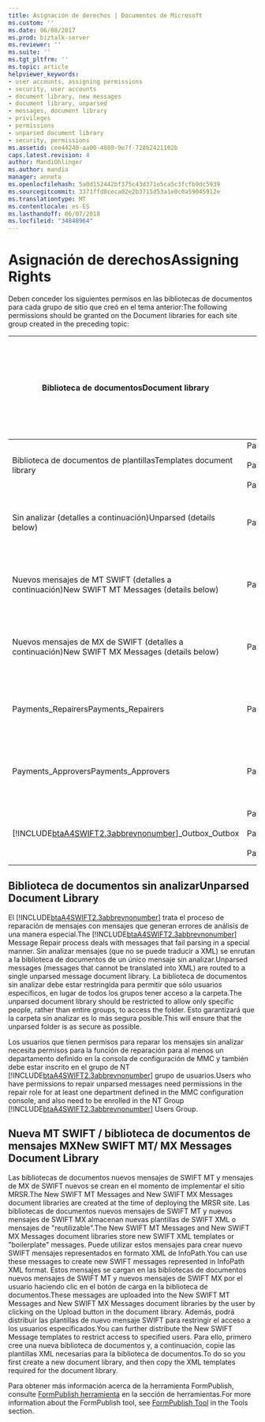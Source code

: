 ```yaml
---
title: Asignación de derechos | Documentos de Microsoft
ms.custom: ''
ms.date: 06/08/2017
ms.prod: biztalk-server
ms.reviewer: ''
ms.suite: ''
ms.tgt_pltfrm: ''
ms.topic: article
helpviewer_keywords:
- user accounts, assigning permissions
- security, user accounts
- document library, new messages
- document library, unparsed
- messages, document library
- privileges
- permissions
- unparsed document library
- security, permissions
ms.assetid: cee44240-aa00-4080-9e7f-728b2421102b
caps.latest.revision: 4
author: MandiOhlinger
ms.author: mandia
manager: anneta
ms.openlocfilehash: 5a0d152442bf375c43d371e5ca5c3fcfb9dc5939
ms.sourcegitcommit: 3371ffd8ceca02e2b3715d53a1e0c0a59045912e
ms.translationtype: MT
ms.contentlocale: es-ES
ms.lasthandoff: 06/07/2018
ms.locfileid: "34848964"
---
```

# <a name="assigning-rights"></a><span data-ttu-id="6381b-102">Asignación de derechos</span><span class="sxs-lookup"><span data-stu-id="6381b-102">Assigning Rights</span></span>
<span data-ttu-id="6381b-103">Deben conceder los siguientes permisos en las bibliotecas de documentos para cada grupo de sitio que creó en el tema anterior:</span><span class="sxs-lookup"><span data-stu-id="6381b-103">The following permissions should be granted on the Document libraries for each site group created in the preceding topic:</span></span>  
  
|<span data-ttu-id="6381b-104">Biblioteca de documentos</span><span class="sxs-lookup"><span data-stu-id="6381b-104">Document library</span></span>|<span data-ttu-id="6381b-105">Grupos de sitio</span><span class="sxs-lookup"><span data-stu-id="6381b-105">Site groups</span></span>|<span data-ttu-id="6381b-106">Permisos de la biblioteca de documento personalizadas que se aplica</span><span class="sxs-lookup"><span data-stu-id="6381b-106">Custom document library permissions to apply</span></span>|  
|----------------------|-----------------|--------------------------------------------------|  
|<span data-ttu-id="6381b-107">Biblioteca de documentos de plantillas</span><span class="sxs-lookup"><span data-stu-id="6381b-107">Templates document library</span></span>|<span data-ttu-id="6381b-108">Payments_Creators</span><span class="sxs-lookup"><span data-stu-id="6381b-108">Payments_Creators</span></span><br /><br /> <span data-ttu-id="6381b-109">Payments_Repairers</span><span class="sxs-lookup"><span data-stu-id="6381b-109">Payments_Repairers</span></span><br /><br /> <span data-ttu-id="6381b-110">Payments_Approvers</span><span class="sxs-lookup"><span data-stu-id="6381b-110">Payments_Approvers</span></span>|<span data-ttu-id="6381b-111">Ver elementos</span><span class="sxs-lookup"><span data-stu-id="6381b-111">View items</span></span>|  
|<span data-ttu-id="6381b-112">Sin analizar (detalles a continuación)</span><span class="sxs-lookup"><span data-stu-id="6381b-112">Unparsed (details below)</span></span>|<span data-ttu-id="6381b-113">Payments_Repairers</span><span class="sxs-lookup"><span data-stu-id="6381b-113">Payments_Repairers</span></span>|<span data-ttu-id="6381b-114">Ver, insertar, editar y eliminar elementos</span><span class="sxs-lookup"><span data-stu-id="6381b-114">View, insert, edit, delete items</span></span>|  
|<span data-ttu-id="6381b-115">Nuevos mensajes de MT SWIFT (detalles a continuación)</span><span class="sxs-lookup"><span data-stu-id="6381b-115">New SWIFT MT Messages (details below)</span></span>|<span data-ttu-id="6381b-116">Payments_Creators</span><span class="sxs-lookup"><span data-stu-id="6381b-116">Payments_Creators</span></span>|<span data-ttu-id="6381b-117">Ver, insertar, editar y eliminar elementos</span><span class="sxs-lookup"><span data-stu-id="6381b-117">View, insert, edit, delete items</span></span>|  
|<span data-ttu-id="6381b-118">Nuevos mensajes de MX de SWIFT (detalles a continuación)</span><span class="sxs-lookup"><span data-stu-id="6381b-118">New SWIFT MX Messages (details below)</span></span>|<span data-ttu-id="6381b-119">Payments_Creators</span><span class="sxs-lookup"><span data-stu-id="6381b-119">Payments_Creators</span></span>|<span data-ttu-id="6381b-120">Ver, insertar, editar y eliminar elementos</span><span class="sxs-lookup"><span data-stu-id="6381b-120">View, insert, edit, delete items</span></span>|  
|<span data-ttu-id="6381b-121">Payments_Repairers</span><span class="sxs-lookup"><span data-stu-id="6381b-121">Payments_Repairers</span></span>|<span data-ttu-id="6381b-122">Payments_Repairers</span><span class="sxs-lookup"><span data-stu-id="6381b-122">Payments_Repairers</span></span>|<span data-ttu-id="6381b-123">Ver, insertar, editar y eliminar elementos</span><span class="sxs-lookup"><span data-stu-id="6381b-123">View, insert, edit, delete items</span></span>|  
|<span data-ttu-id="6381b-124">Payments_Approvers</span><span class="sxs-lookup"><span data-stu-id="6381b-124">Payments_Approvers</span></span>|<span data-ttu-id="6381b-125">Payments_Approvers</span><span class="sxs-lookup"><span data-stu-id="6381b-125">Payments_Approvers</span></span>|<span data-ttu-id="6381b-126">Ver, insertar, editar y eliminar elementos</span><span class="sxs-lookup"><span data-stu-id="6381b-126">View, insert, edit, delete items</span></span>|  
|[!INCLUDE[btaA4SWIFT2.3abbrevnonumber](../../includes/btaa4swift2-3abbrevnonumber-md.md)]<span data-ttu-id="6381b-127">_Outbox</span><span class="sxs-lookup"><span data-stu-id="6381b-127">_Outbox</span></span>|<span data-ttu-id="6381b-128">Payments_Creators</span><span class="sxs-lookup"><span data-stu-id="6381b-128">Payments_Creators</span></span><br /><br /> <span data-ttu-id="6381b-129">Payments_Repairers</span><span class="sxs-lookup"><span data-stu-id="6381b-129">Payments_Repairers</span></span><br /><br /> <span data-ttu-id="6381b-130">Payments_Approvers</span><span class="sxs-lookup"><span data-stu-id="6381b-130">Payments_Approvers</span></span>|<span data-ttu-id="6381b-131">Ver, insertar, editar y eliminar elementos</span><span class="sxs-lookup"><span data-stu-id="6381b-131">View, insert, edit, delete items</span></span>|  
  
## <a name="unparsed-document-library"></a><span data-ttu-id="6381b-132">Biblioteca de documentos sin analizar</span><span class="sxs-lookup"><span data-stu-id="6381b-132">Unparsed Document Library</span></span>  
 <span data-ttu-id="6381b-133">El [!INCLUDE[btaA4SWIFT2.3abbrevnonumber](../../includes/btaa4swift2-3abbrevnonumber-md.md)] trata el proceso de reparación de mensajes con mensajes que generan errores de análisis de una manera especial.</span><span class="sxs-lookup"><span data-stu-id="6381b-133">The [!INCLUDE[btaA4SWIFT2.3abbrevnonumber](../../includes/btaa4swift2-3abbrevnonumber-md.md)] Message Repair process deals with messages that fail parsing in a special manner.</span></span> <span data-ttu-id="6381b-134">Sin analizar mensajes (que no se puede traducir a XML) se enrutan a la biblioteca de documentos de un único mensaje sin analizar.</span><span class="sxs-lookup"><span data-stu-id="6381b-134">Unparsed messages (messages that cannot be translated into XML) are routed to a single unparsed message document library.</span></span> <span data-ttu-id="6381b-135">La biblioteca de documentos sin analizar debe estar restringida para permitir que sólo usuarios específicos, en lugar de todos los grupos tener acceso a la carpeta.</span><span class="sxs-lookup"><span data-stu-id="6381b-135">The unparsed document library should be restricted to allow only specific people, rather than entire groups, to access the folder.</span></span> <span data-ttu-id="6381b-136">Esto garantizará que la carpeta sin analizar es lo más segura posible.</span><span class="sxs-lookup"><span data-stu-id="6381b-136">This will ensure that the unparsed folder is as secure as possible.</span></span>  
  
 <span data-ttu-id="6381b-137">Los usuarios que tienen permisos para reparar los mensajes sin analizar necesita permisos para la función de reparación para al menos un departamento definido en la consola de configuración de MMC y también debe estar inscrito en el grupo de NT [!INCLUDE[btaA4SWIFT2.3abbrevnonumber](../../includes/btaa4swift2-3abbrevnonumber-md.md)] grupo de usuarios.</span><span class="sxs-lookup"><span data-stu-id="6381b-137">Users who have permissions to repair unparsed messages need permissions in the repair role for at least one department defined in the MMC configuration console, and also need to be enrolled in the NT Group [!INCLUDE[btaA4SWIFT2.3abbrevnonumber](../../includes/btaa4swift2-3abbrevnonumber-md.md)] Users Group.</span></span>  
  
## <a name="new-swift-mt-mx-messages-document-library"></a><span data-ttu-id="6381b-138">Nueva MT SWIFT / biblioteca de documentos de mensajes MX</span><span class="sxs-lookup"><span data-stu-id="6381b-138">New SWIFT MT/ MX Messages Document Library</span></span>  
 <span data-ttu-id="6381b-139">Las bibliotecas de documentos nuevos mensajes de SWIFT MT y mensajes de MX de SWIFT nuevos se crean en el momento de implementar el sitio MRSR.</span><span class="sxs-lookup"><span data-stu-id="6381b-139">The New SWIFT MT Messages and New SWIFT MX Messages document libraries are created at the time of deploying the MRSR site.</span></span> <span data-ttu-id="6381b-140">Las bibliotecas de documentos nuevos mensajes de SWIFT MT y nuevos mensajes de SWIFT MX almacenan nuevas plantillas de SWIFT XML o mensajes de "reutilizable".</span><span class="sxs-lookup"><span data-stu-id="6381b-140">The New SWIFT MT Messages and New SWIFT MX Messages document libraries store new SWIFT XML templates or "boilerplate" messages.</span></span> <span data-ttu-id="6381b-141">Puede utilizar estos mensajes para crear nuevo SWIFT mensajes representados en formato XML de InfoPath.</span><span class="sxs-lookup"><span data-stu-id="6381b-141">You can use these messages to create new SWIFT messages represented in InfoPath XML format.</span></span> <span data-ttu-id="6381b-142">Estos mensajes se cargan en las bibliotecas de documentos nuevos mensajes de SWIFT MT y nuevos mensajes de SWIFT MX por el usuario haciendo clic en el botón de carga en la biblioteca de documentos.</span><span class="sxs-lookup"><span data-stu-id="6381b-142">These messages are uploaded into the New SWIFT MT Messages and New SWIFT MX Messages document libraries by the user by clicking on the Upload button in the document library.</span></span> <span data-ttu-id="6381b-143">Además, podrá distribuir las plantillas de nuevo mensaje SWIFT para restringir el acceso a los usuarios especificados.</span><span class="sxs-lookup"><span data-stu-id="6381b-143">You can further distribute the New SWIFT Message templates to restrict access to specified users.</span></span> <span data-ttu-id="6381b-144">Para ello, primero cree una nueva biblioteca de documentos y, a continuación, copie las plantillas XML necesarias para la biblioteca de documentos.</span><span class="sxs-lookup"><span data-stu-id="6381b-144">To do so you first create a new document library, and then copy the XML templates required for the document library.</span></span>  
  
 <span data-ttu-id="6381b-145">Para obtener más información acerca de la herramienta FormPublish, consulte [FormPublish herramienta](http://msdn.microsoft.com/09a6ed31-5917-4776-9a5e-955af440cdac) en la sección de herramientas.</span><span class="sxs-lookup"><span data-stu-id="6381b-145">For more information about the FormPublish tool, see [FormPublish Tool](http://msdn.microsoft.com/09a6ed31-5917-4776-9a5e-955af440cdac) in the Tools section.</span></span>